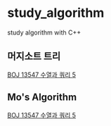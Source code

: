 # study_algorithm
study algorithm with C++

## 머지소트 트리
[BOJ 13547 수열과 쿼리 5](https://github.com/jinsoolve/study_algorithm/tree/main/BOJ/13547)

## Mo's Algorithm
[BOJ 13547 수열과 쿼리 5](https://github.com/jinsoolve/study_algorithm/tree/main/BOJ/13547)
